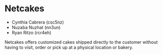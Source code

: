 # Netcakes    
- Cynthia Cabrera (csc5nz)    
- Nuzaba Nuzhat (nn3un)    
- Ryan Ritzo (rcr4eh)    

Netcakes offers customized cakes shipped directly to the customer without
having to visit, order or pick up at a physical location or bakery. 
